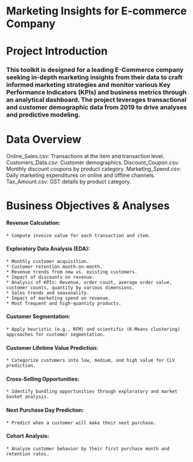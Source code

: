 # Marketing Insights for E-commerce Company

# Project Introduction
### This toolkit is designed for a leading E-Commerce company seeking in-depth marketing insights from their data to craft informed marketing strategies and monitor various Key Performance Indicators (KPIs) and business metrics through an analytical dashboard. The project leverages transactional and customer demographic data from 2019 to drive analyses and predictive modeling.

# Data Overview
Online_Sales.csv: Transactions at the item and transaction level.
Customers_Data.csv: Customer demographics.
Discount_Coupon.csv: Monthly discount coupons by product category.
Marketing_Spend.csv: Daily marketing expenditures on online and offline channels.
Tax_Amount.csv: GST details by product category.

# Business Objectives & Analyses
  #### Revenue Calculation: 
    * Compute invoice value for each transaction and item.
  #### Exploratory Data Analysis (EDA):
    * Monthly customer acquisition.
    * Customer retention month-on-month.
    * Revenue trends from new vs. existing customers.
    * Impact of discounts on revenue.
    * Analysis of KPIs: Revenue, order count, average order value, customer counts, quantity by various dimensions.
    * Sales trends and seasonality.
    * Impact of marketing spend on revenue.
    * Most frequent and high-quantity products.
  #### Customer Segmentation:
    * Apply heuristic (e.g., RFM) and scientific (K-Means clustering) approaches for customer segmentation.
  #### Customer Lifetime Value Prediction:
    * Categorize customers into low, medium, and high value for CLV prediction.
  #### Cross-Selling Opportunities:
    * Identify bundling opportunities through exploratory and market basket analysis.
  #### Next Purchase Day Prediction:
    * Predict when a customer will make their next purchase.
  #### Cohort Analysis:
    * Analyze customer behavior by their first purchase month and retention rates.
